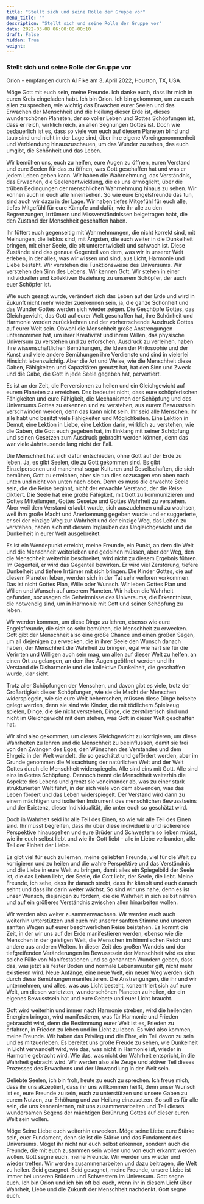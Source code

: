 ```yaml
---
title: "Stellt sich und seine Rolle der Gruppe vor"
menu_title: ""
description: "Stellt sich und seine Rolle der Gruppe vor"
date: 2022-03-08 06:00:00+00:10
draft: False
hidden: True
weight:
---
```

### Stellt sich und seine Rolle der Gruppe vor

Orion - empfangen durch Al Fike am 3. April 2022, Houston, TX, USA.

Möge Gott mit euch sein, meine Freunde. Ich danke euch, dass ihr mich in euren Kreis eingeladen habt. Ich bin Orion. Ich bin gekommen, um zu euch allen zu sprechen, wie wichtig das Erwachen eurer Seelen und das Erwachen der Menschheit und die Heilung dieser Erde ist, dieses wunderschönen Planeten, der so voller Leben und Gottes Schöpfungen ist, dass er reich, wirklich reich, an allen Segnungen Gottes ist. Doch wie bedauerlich ist es, dass so viele von euch auf diesem Planeten blind und taub sind und nicht in der Lage sind, über ihre eigene Voreingenommenheit und Verblendung hinauszuschauen, um das Wunder zu sehen, das euch umgibt, die Schönheit und das Leben.

Wir bemühen uns, euch zu helfen, eure Augen zu öffnen, euren Verstand und eure Seelen für das zu öffnen, was Gott geschaffen hat und was er jedem Leben geben kann. Wir haben die Wahrnehmung, das Verständnis, das Erwachen, die Seelenentwicklung, die es uns ermöglicht, über die trüben Bedingungen der menschlichen Wahrnehmung hinaus zu sehen. Wir können auch in euch alle hineinsehen. So wie eure Engelsfreunde das tun, sind auch wir dazu in der Lage. Wir haben tiefes Mitgefühl für euch alle, tiefes Mitgefühl für eure Kämpfe und dafür, wie ihr alle zu den Begrenzungen, Irrtümern und Missverständnissen beigetragen habt, die den Zustand der Menschheit geschaffen haben.

Ihr füttert euch gegenseitig mit Wahrnehmungen, die nicht korrekt sind, mit Meinungen, die lieblos sind, mit Ängsten, die euch weiter in die Dunkelheit bringen, mit einer Seele, die oft unterentwickelt und schwach ist. Diese Zustände sind das genaue Gegenteil von dem, was wir in unserer Welt erleben, in der alles, was wir wissen und sind, aus Licht, Harmonie und Liebe besteht. Wir verstehen die Funktionsweise des Universums. Wir verstehen den Sinn des Lebens. Wir kennen Gott. Wir stehen in einer individuellen und kollektiven Beziehung zu unserem Schöpfer, der auch euer Schöpfer ist.

Wie euch gesagt wurde, verändert sich das Leben auf der Erde und wird in Zukunft nicht mehr wieder zuerkennen sein, ja, die ganze Schönheit und das Wunder Gottes werden sich wieder zeigen. Die Geschöpfe Gottes, das Gleichgewicht, das Gott auf eurer Welt geschaffen hat, ihre Schönheit und Harmonie werden zurückkehren und der vorherrschende Ausdruck Gottes auf eurer Welt sein. Obwohl die Menschheit große Anstrengungen unternommen hat, um ihrer Kreativität und ihrem Willen, das physische Universum zu verstehen und zu erforschen, Ausdruck zu verleihen, haben ihre wissenschaftlichen Bemühungen, die Ideen der Philosophie und der Kunst und viele andere Bemühungen ihre Verdienste und sind in vielerlei Hinsicht lebenswichtig. Aber die Art und Weise, wie die Menschheit diese Gaben, Fähigkeiten und Kapazitäten genutzt hat, hat den Sinn und Zweck und die Gabe, die Gott in jede Seele gegeben hat, pervertiert.

Es ist an der Zeit, die Perversionen zu heilen und ein Gleichgewicht auf eurem Planeten zu erreichen. Das bedeutet nicht, dass eure schöpferischen Fähigkeiten und eure Fähigkeit, die Mechanismen der Schöpfung und des Universums Gottes zu erkennen und zu verstehen, aus eurem Bewusstsein verschwinden werden, denn das kann nicht sein. Ihr seid alle Menschen. Ihr alle habt und besitzt viele Fähigkeiten und Möglichkeiten. Eine Lektion in Demut, eine Lektion in Liebe, eine Lektion darin, wirklich zu verstehen, wie die Gaben, die Gott euch gegeben hat, im Einklang mit seiner Schöpfung und seinen Gesetzen zum Ausdruck gebracht werden können, denn das war viele Jahrtausende lang nicht der Fall.

Die Menschheit hat sich dafür entschieden, ohne Gott auf der Erde zu leben. Ja, es gibt Seelen, die zu Gott gekommen sind. Es gibt Einzelpersonen und manchmal sogar Kulturen und Gesellschaften, die sich bemühen, Gott zu erreichen, aber sie tun dies sozusagen von oben nach unten und nicht von unten nach oben. Denn es muss die erwachte Seele sein, die die Reise beginnt, nicht der erwachte Verstand, der die Reise diktiert. Die Seele hat eine große Fähigkeit, mit Gott zu kommunizieren und Gottes Mitteilungen, Gottes Gesetze und Gottes Wahrheit zu verstehen. Aber weil dem Verstand erlaubt wurde, sich auszudehnen und zu wachsen, weil ihm große Macht und Anerkennung gegeben wurde und er suggerierte, er sei der einzige Weg zur Wahrheit und der einzige Weg, das Leben zu verstehen, haben sich mit diesem Irrglauben das Ungleichgewicht und die Dunkelheit in eurer Welt ausgebreitet.

Es ist ein Wendepunkt erreicht, meine Freunde, ein Punkt, an dem die Welt und die Menschheit weiterleben und gedeihen müssen, aber der Weg, den die Menschheit weiterhin beschreitet, wird nicht zu diesem Ergebnis führen. Im Gegenteil, er wird das Gegenteil bewirken. Er wird viel Zerstörung, tiefere Dunkelheit und tiefere Irrtümer mit sich bringen. Die Kinder Gottes, die auf diesem Planeten leben, werden sich in der Tat sehr verloren vorkommen. Das ist nicht Gottes Plan, Wille oder Wunsch. Wir leben Gottes Plan und Willen und Wunsch auf unserem Planeten. Wir haben die Wahrheit gefunden, sozusagen die Geheimnisse des Universums, die Erkenntnisse, die notwendig sind, um in Harmonie mit Gott und seiner Schöpfung zu leben.

Wir werden kommen, um diese Dinge zu lehren, ebenso wie eure Engelsfreunde, die sich so sehr bemühen, die Menschheit zu erwecken. Gott gibt der Menschheit also eine große Chance und einen großen Segen, um all diejenigen zu erwecken, die in ihrer Seele den Wunsch danach haben, der Menschheit die Wahrheit zu bringen, egal wie hart sie für die Verirrten und Willigen auch sein mag, um allen auf dieser Welt zu helfen, an einen Ort zu gelangen, an dem ihre Augen geöffnet werden und ihr Verstand die Disharmonie und die kollektive Dunkelheit, die geschaffen wurde, klar sieht.

Trotz aller Schöpfungen der Menschen, und davon gibt es viele, trotz der Großartigkeit dieser Schöpfungen, wie sie die Macht der Menschen widerspiegeln, wie sie eure Welt beherrschen, müssen diese Dinge beiseite gelegt werden, denn sie sind wie Kinder, die mit tödlichem Spielzeug spielen, Dinge, die sie nicht verstehen, Dinge, die zerstörerisch sind und nicht im Gleichgewicht mit dem stehen, was Gott in dieser Welt geschaffen hat.

Wir sind also gekommen, um dieses Gleichgewicht zu korrigieren, um diese Wahrheiten zu lehren und die Menschheit zu beeinflussen, damit sie frei von den Zwängen des Egos, den Wünschen des Verstandes und dem Ehrgeiz in der Welt wandelt, die so geschätzt und gefördert werden, aber im Grunde genommen die Missachtung der natürlichen Welt und der Welt Gottes durch die Menschheit widerspiegeln. Alle sind eins mit Gott. Alle sind eins in Gottes Schöpfung. Dennoch trennt die Menschheit weiterhin die Aspekte des Lebens und grenzt sie voneinander ab, was zu einer stark strukturierten Welt führt, in der sich viele von dem abwenden, was das Leben fördert und das Leben widerspiegelt. Der Verstand wird dann zu einem mächtigen und isolierten Instrument des menschlichen Bewusstseins und der Existenz, dieser Individualität, die unter euch so geschätzt wird.

Doch in Wahrheit seid ihr alle Teil des Einen, so wie wir alle Teil des Einen sind. Ihr müsst begreifen, dass ihr über diese individuelle und isolierende Perspektive hinausgehen und eure Brüder und Schwestern so lieben müsst, wie ihr euch selbst liebt und wie ihr Gott liebt - alle in Liebe verbunden, alle Teil der Einheit der Liebe.

Es gibt viel für euch zu lernen, meine geliebten Freunde, viel für die Welt zu korrigieren und zu heilen und die wahre Perspektive und das Verständnis und die Liebe in eure Welt zu bringen, damit alles ein Spiegelbild der Seele ist, die das Leben liebt, der Seele, die Gott liebt, der Seele, die liebt. Meine Freunde, ich sehe, dass ihr danach strebt, dass ihr kämpft und euch danach sehnt und dass ihr darin weiter wächst. So sind wir uns nahe, denn es ist unser Wunsch, diejenigen zu fördern, die die Wahrheit in sich selbst nähren und auf ein größeres Verständnis zwischen allen hinarbeiten wollen.

Wir werden also weiter zusammenwachsen. Wir werden euch auch weiterhin unterstützen und euch mit unserer sanften Stimme und unseren sanften Wegen auf eurer beschwerlichen Reise beistehen. Es kommt die Zeit, in der wir uns auf der Erde manifestieren werden, ebenso wie die Menschen in der geistigen Welt, die Menschen im himmlischen Reich und andere aus anderen Welten. In dieser Zeit des großen Wandels und der tiefgreifenden Veränderungen im Bewusstsein der Menschheit wird es eine solche Fülle von Manifestationen und so genannten Wundern geben, dass das, was jetzt als fester Boden und normale Lebensmuster gilt, nicht mehr existieren wird. Neue Anfänge, eine neue Welt, ein neuer Weg werden sich durch diese Bemühungen manifestieren. Die Anstrengungen, die ihr und wir unternehmen, und alles, was aus Licht besteht, konzentriert sich auf eure Welt, um diesen verletzten, wunderschönen Planeten zu heilen, der ein eigenes Bewusstsein hat und eure Gebete und euer Licht braucht.

Gott wird weiterhin und immer nach Harmonie streben, wird die heilenden Energien bringen, wird manifestieren, was für Harmonie und Frieden gebraucht wird, denn die Bestimmung eurer Welt ist es, Frieden zu erfahren, in Frieden zu leben und im Licht zu leben. Es wird also kommen, meine Freunde. Wir haben das Privileg und die Ehre, ein Teil davon zu sein und es mitzuerleben. Es bereitet uns große Freude zu sehen, wie Dunkelheit in Licht verwandelt wird, wie das, was nicht in Harmonie ist, wieder in Harmonie gebracht wird. Wie das, was nicht der Wahrheit entspricht, in die Wahrheit gebracht wird. Wir werden also alle Zeuge und aktiver Teil dieses Prozesses des Erwachens und der Umwandlung in der Welt sein.

Geliebte Seelen, ich bin froh, heute zu euch zu sprechen. Ich freue mich, dass ihr uns akzeptiert, dass ihr uns willkommen heißt, denn unser Wunsch ist es, eure Freunde zu sein, euch zu unterstützen und unsere Gaben zu eurem Nutzen, zur Erhöhung und zur Heilung einzusetzen. So soll es für alle sein, die uns kennenlernen, mit uns zusammenarbeiten und Teil dieses wundersamen Segens der mächtigen Berührung Gottes auf dieser euren Welt sein wollen.

Möge Seine Liebe euch weiterhin erwecken. Möge seine Liebe eure Stärke sein, euer Fundament, denn sie ist die Stärke und das Fundament des Universums. Möget ihr nicht nur euch selbst erkennen, sondern auch die Freunde, die mit euch zusammen sein wollen und von euch erkannt werden wollen. Gott segne euch, meine Freunde. Wir werden uns wieder und wieder treffen. Wir werden zusammenarbeiten und dazu beitragen, die Welt zu heilen. Seid gesegnet. Seid gesegnet, meine Freunde, unsere Liebe ist immer bei unseren Brüdern und Schwestern im Universum. Gott segne euch. Ich bin Orion und ich bin oft bei euch, wenn ihr in diesem Licht über Wahrheit, Liebe und die Zukunft der Menschheit nachdenkt. Gott segne euch.
